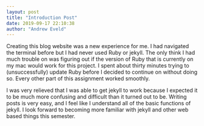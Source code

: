 ```yaml
---
layout: post
title: "Introduction Post"
date: 2019-09-17 22:10:38
author: "Andrew Eveld"
---
```

Creating this blog website was a new experience for me. I had navigated the terminal before but I had never used Ruby or jekyll. The only think I had much trouble on was figuring out if the version of Ruby that is currently on my mac would work for this project. I spent about thirty minutes trying to (unsuccessfully) update Ruby before I decided to continue on without doing so. Every other part of this assignment worked smoothly.

I was very relieved that I was able to get jekyll to work because I expected it to be much more confusing and difficult than it turned out to be. Writing posts is very easy, and I feel like I understand all of the basic functions of jekyll. I look forward to becoming more familiar with jekyll and other web based things this semester.
